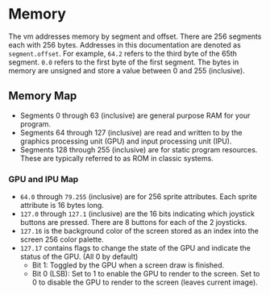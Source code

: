 # Memory
The vm addresses memory by segment and offset. There are 256 segments each with 256 bytes. Addresses in this documentation are denoted as `segment.offset`. For example, `64.2` refers to the third byte of the 65th segment. `0.0` refers to the first byte of the first segment. The bytes in memory are unsigned and store a value between 0 and 255 (inclusive).

## Memory Map
- Segments 0 through 63 (inclusive) are general purpose RAM for your program.
- Segments 64 through 127 (inclusive) are read and written to by the graphics processing unit (GPU) and input processing unit (IPU).
- Segments 128 through 255 (inclusive) are for static program resources. These are typically referred to as ROM in classic systems.

### GPU and IPU Map
- `64.0` through `79.255` (inclusive) are for 256 sprite attributes. Each sprite attribute is 16 bytes long.
- `127.0` through `127.1` (inclusive) are the 16 bits indicating which joystick buttons are pressed. There are 8 buttons for each of the 2 joysticks.
- `127.16` is the background color of the screen stored as an index into the screen 256 color palette.
- `127.17` contains flags to change the state of the GPU and indicate the status of the GPU. (All 0 by default)
    - Bit 1: Toggled by the GPU when a screen draw is finished.
    - Bit 0 (LSB): Set to 1 to enable the GPU to render to the screen. Set to 0 to disable the GPU to render to the screen (leaves current image).
